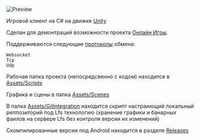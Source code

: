 ![Preview](preview.png)

Игровой клиент на C# на движке [Unity](https://unity.com/ru)    

Сделан для демонтраций возможности проекта [Онлайн Игры](https://github.com/webrobot1?tab=repositories&q=%D0%9E%D0%BD%D0%BB%D0%B0%D0%B9%D0%BD&type=&language=&sort=). 

Поддерживаются следующие [протоколы](Assets/Scripts/Protocol) обмена:

	Websocket
	Tcp
	Udp
	
Рабочая папка проекта (непосредсвенно с кодом)  находится в [Assets/Scripts](Assets/Scripts)    

Графика и сцены в папка [Assets/Scenes](Assets/Scenes)

В папка [Assets/GitIntegration](Assets/GitIntegration) находится скрипт настраиющий локальный реппозиторий под Lfs технологию (хранение графики и банарных фаилов на сервере Lfs без контроля версии их изменений)

Скомпилированные версии под Android находится в разделе [Releases](https://github.com/webrobot1/unity/releases)